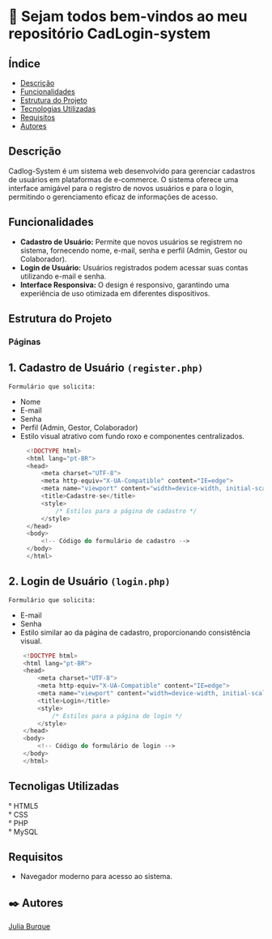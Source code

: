 # 🚀 Sejam todos bem-vindos ao meu repositório CadLogin-system

## Índice
   - [Descrição](#descri%C3%A7%C3%A3o)
   - [Funcionalidades](#funcionalidades)
   - [Estrutura do Projeto](#estrutura-do-projeto)
   - [Tecnologias Utilizadas](#tecnoligas-utilizadas)
   - [Requisitos](#requisitos)
   - [Autores](#autores)
 
 ## Descrição

Cadlog-System é um sistema web desenvolvido para gerenciar cadastros de usuários em plataformas de e-commerce. O sistema oferece uma interface amigável para o registro de novos usuários e para o login, permitindo o gerenciamento eficaz de informações de acesso.

 ## Funcionalidades

   - **Cadastro de Usuário:** Permite que novos usuários se registrem no sistema, fornecendo nome, e-mail, senha e  perfil (Admin, Gestor ou Colaborador).
   - **Login de Usuário:** Usuários registrados podem acessar suas contas utilizando e-mail e senha.
   - **Interface Responsiva:** O design é responsivo, garantindo uma experiência de uso otimizada em diferentes dispositivos.

 ## Estrutura do Projeto

 ### Páginas

 ## 1. **Cadastro de Usuário** `(register.php)`

    Formulário que solicita:
   - Nome
   - E-mail
   - Senha
   - Perfil (Admin, Gestor, Colaborador)
   - Estilo visual atrativo com fundo roxo e componentes centralizados.
    
   ```php 
        <!DOCTYPE html>
        <html lang="pt-BR">
        <head>
            <meta charset="UTF-8">
            <meta http-equiv="X-UA-Compatible" content="IE=edge">
            <meta name="viewport" content="width=device-width, initial-scale=1.0">
            <title>Cadastre-se</title>
            <style>
                /* Estilos para a página de cadastro */
            </style>
        </head>
        <body>
            <!-- Código do formulário de cadastro -->
        </body>
        </html>
 ```
  ## 2. **Login de Usuário** `(login.php)`
   
    Formulário que solicita:
   - E-mail
   - Senha
   - Estilo similar ao da página de cadastro, proporcionando consistência visual.

```php
    <!DOCTYPE html>
    <html lang="pt-BR">
    <head>
        <meta charset="UTF-8">
        <meta http-equiv="X-UA-Compatible" content="IE=edge">
        <meta name="viewport" content="width=device-width, initial-scale=1.0">
        <title>Login</title>
        <style>
            /* Estilos para a página de login */
        </style>
    </head>
    <body>
        <!-- Código do formulário de login -->
    </body>
    </html>
````
 ## Tecnoligas Utilizadas
 
   ° HTML5    
   ° CSS   
   ° PHP   
   ° MySQL

 ## Requisitos 

 - Navegador moderno para acesso ao sistema.

## ✒️ Autores

[Julia Burque](https://github.com/juliaburque/cadlog-system) 

